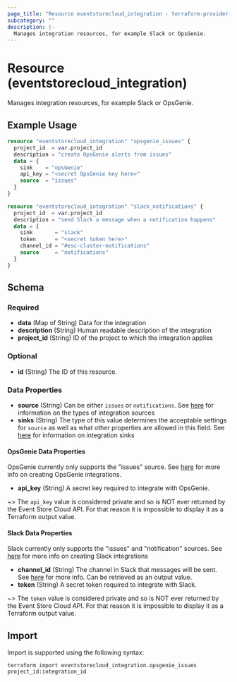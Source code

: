 ```yaml
---
page_title: "Resource eventstorecloud_integration - terraform-provider-eventstorecloud"
subcategory: ""
description: |-
  Manages integration resources, for example Slack or OpsGenie.
---
```


# Resource (eventstorecloud_integration)

Manages integration resources, for example Slack or OpsGenie.

## Example Usage

```terraform
resource "eventstorecloud_integration" "opsgenie_issues" {
  project_id  = var.project_id
  description = "create OpsGenie alerts from issues"
  data = {
    sink    = "opsGenie"
    api_key = "<secret OpsGenie key here>"
    source  = "issues"
  }
}

resource "eventstorecloud_integration" "slack_notifications" {
  project_id  = var.project_id
  description = "send Slack a message when a notification happens"
  data = {
    sink       = "slack"
    token      = "<secret token here>"
    channel_id = "#esc-cluster-notifications"
    source     = "notifications"
  }
}
```

<!-- schema generated by tfplugindocs -->
## Schema

### Required

- **data** (Map of String) Data for the integration
- **description** (String) Human readable description of the integration
- **project_id** (String) ID of the project to which the integration applies

### Optional

- **id** (String) The ID of this resource.

### Data Properties

- **source** (String) Can be either `issues` or `notifications`. See [here](https://developers.eventstore.com/cloud/integrations/#integration-sources) for information on the types of integration sources
- **sinks** (String) The type of this value determines the acceptable settings for `source` as well as what other properties are allowed in this field. See [here](https://developers.eventstore.com/cloud/integrations/#integration-sinks) for information on integration sinks

#### OpsGenie Data Properties

OpsGenie currently only supports the "issues" source. See [here](https://developers.eventstore.com/cloud/integrations/opsgenie.html#how-to-create-an-api-key) for more info on creating OpsGenie integrations.

- **api_key** (String) A secret key required to integrate with OpsGenie.

~> The `api_key` value is considered private and so is NOT ever returned by the Event Store Cloud API. For that reason it is impossible to display it as a Terraform output value.

#### Slack Data Properties

Slack currently only supports the "issues" and "notification" sources. See [here](https://developers.eventstore.com/cloud/integrations/slack.html) for more info on creating Slack integrations

- **channel_id** (String) The channel in Slack that messages will be sent. See [here](https://developers.eventstore.com/cloud/integrations/slack.html) for more info. Can be retrieved as an output value.
- **token** (String) A secret token required to integrate with Slack.

~> The `token` value is considered private and so is NOT ever returned by the Event Store Cloud API. For that reason it is impossible to display it as a Terraform output value.

## Import

Import is supported using the following syntax:

```shell
terraform import eventstorecloud_integration.opsgenie_issues project_id:integration_id
```
